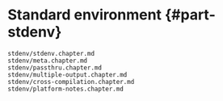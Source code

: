 # Standard environment {#part-stdenv}

```{=include=} chapters
stdenv/stdenv.chapter.md
stdenv/meta.chapter.md
stdenv/passthru.chapter.md
stdenv/multiple-output.chapter.md
stdenv/cross-compilation.chapter.md
stdenv/platform-notes.chapter.md
```
